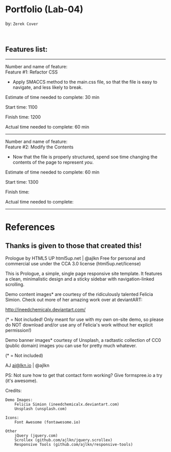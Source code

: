 # Portfolio (Lab-04)
by: `Zerek Cover`<br>

<br>

## Features list:
___
Number and name of feature:<br>
Feature #1: Refactor CSS
- Apply SMACCS method to the main.css file, so that the file is easy to navigate, and less likely to break.

Estimate of time needed to complete:  30 min

Start time: 1100

Finish time: 1200

Actual time needed to complete: 60 min
___
Number and name of feature:<br>
Feature #2: Modify the Contents
- Now that the file is properly structured, spend soe time changing the contents of the page to represent _you_.

Estimate of time needed to complete:  60 min

Start time: 1300

Finish time: 

Actual time needed to complete: 
___




# References
## Thanks is given to those that created this!
Prologue by HTML5 UP
html5up.net | @ajlkn
Free for personal and commercial use under the CCA 3.0 license (html5up.net/license)


This is Prologue, a simple, single page responsive site template. It features a
clean, minimalistic design and a sticky sidebar with navigation-linked scrolling.

Demo content images* are courtesy of the ridiculously talented Felicia Simion. Check out
more of her amazing work over at deviantART:

http://ineedchemicalx.deviantart.com/

(* = Not included! Only meant for use with my own on-site demo, so please do NOT download
and/or use any of Felicia's work without her explicit permission!)

Demo banner images* courtesy of Unsplash, a radtastic collection of CC0 (public domain)
images you can use for pretty much whatever.

(* = Not included)

AJ
aj@lkn.io | @ajlkn

PS: Not sure how to get that contact form working? Give formspree.io a try (it's awesome).


Credits:

	Demo Images:
		Felicia Simion (ineedchemicalx.deviantart.com)
		Unsplash (unsplash.com)

	Icons:
		Font Awesome (fontawesome.io)

	Other
		jQuery (jquery.com)
		Scrollex (github.com/ajlkn/jquery.scrollex)
		Responsive Tools (github.com/ajlkn/responsive-tools)
